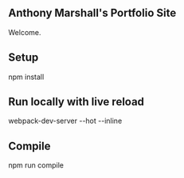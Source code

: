 Anthony Marshall's Portfolio Site
---
 
Welcome.

Setup
---

npm install


Run locally with live reload 
---
webpack-dev-server --hot --inline


Compile
---

npm run compile
